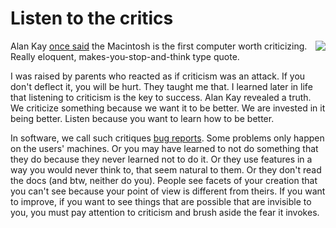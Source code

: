 # Listen to the critics
<img src="http://scripting.com/images/2020/06/05/sneakers.png" border="0" align="right">Alan Kay <a href="https://www.fastcompany.com/40435064/what-alan-kay-thinks-about-the-iphone-and-technology-now#:~:text=Jobs%20always%20admired%20Kay%2C%20who,the%20Dynabook%20built%20in%20Cupertino.">once said</a> the Macintosh is the first computer worth criticizing. Really eloquent, makes-you-stop-and-think type quote. 

I was raised by parents who reacted as if criticism was an attack. If you don't deflect it, you will be hurt. They taught me that. I learned later in life that listening to criticism is the key to success. Alan Kay revealed a truth. We criticize something because we want it to be better. We are invested in it being better. Listen because you want to learn how to be better.

In software, we call such critiques <a href="http://scripting.com/stories/2010/06/30/writingGoodBugReports.html">bug reports</a>.  Some problems only happen on the users' machines. Or you may have learned to not do something that they do because they never learned not to do it. Or they use features in a way you would never think to, that seem natural to them. Or they don't read the docs (and btw, neither do you). People see facets of your creation that you can't see because your point of view is different from theirs. If you want to improve, if you want to see things that are possible that are invisible to you, you must pay attention to criticism and brush aside the fear it invokes.

